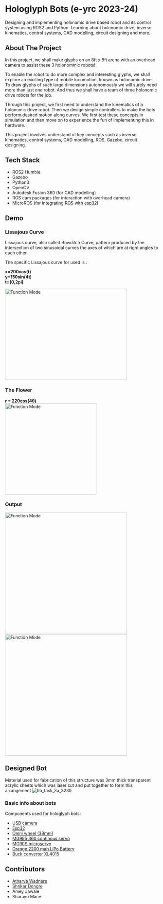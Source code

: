 # Hologlyph Bots (e-yrc 2023-24)

Designing and implementing holonomic drive based robot and its control system using ROS2 and Python. Learning about holonomic drive, inverse kinematics, control systems, CAD modelling, circuit designing and more.

## About The Project
In this project, we shall make glyphs on an 8ft x 8ft arena with an overhead camera to assist these 3 holonommic robots!

To enable the robot to do more complex and interesting glyphs, we shall explore an exciting type of mobile locomotion, known as holonomic drive. To draw glyphs of such large dimensions autonomously we will surely need more than just one robot. And thus we shall have a team of three holonomic drive robots for the job.

Through this project, we first need to understand the kinematics of a holonomic drive robot. Then we design simple controllers to make the bots perform desired motion along curves. We first test these concepts in simulation and then move on to experience the fun of implementing this in hardware.

This project involves understand of key concepts such as inverse kinematics, control systems, CAD modelling, ROS, Gazebo, circuit designing.

## Tech Stack
- ROS2 Humble
- Gazebo
- Python3
- OpenCV
- Autodesk Fusion 360 (for CAD modelling)
- ROS cam packages (for interaction with overhead camera)
- MicroROS (for integrating ROS with esp32)

## Demo
### Lissajous Curve
Lissajous curve, also called Bowditch Curve, pattern produced by the intersection of two sinusoidal curves the axes of which are at right angles to each other.

The specific Lissajous curve for used is :

**x=200cos(t)**\
**y=150sin(4t)**\
**t=[0,2pi]**


<img src="https://github.com/aPR0T0/Eklavya-Copter-Control/assets/158272880/3d50a0b8-ea84-48d0-a145-1fb357ab5300" alt="Function Mode" width="400" height="300">

### The Flower
**r = 220cos(4θ)**\
<img src="https://github.com/aPR0T0/Eklavya-Copter-Control/assets/158272880/b8169162-1b20-41ab-902a-c75f2d0bba20" alt="Function Mode" height="300">



### Output  
<img src="https://github.com/aPR0T0/Eklavya-Copter-Control/assets/158272880/20576277-c26b-437a-89b9-ff5c5a52188a" alt="Function Mode" height="400">

<img src="https://github.com/athxrva-0209/eyrc_HoloGlyph-Bots/assets/158272880/f46bbbbd-a07b-4800-bf72-c39a1db894b4" alt="Function Mode" height="400">

## Designed Bot
Material used for fabrication of this structure was 3mm thick transparent acrylic sheets which was laser cut and put together to form this arrangement 
![hb_task_3a_3230](https://github.com/athxrva-0209/eyrc_HoloGlyph-Bots/assets/158272880/0b20d09b-8e17-4424-82ea-117d4a639ddc)

### Basic info about bots
Components used for hologlyph bots:
- [USB camera](https://tinyurl.com/e-camera)
- [Esp32](http://tiny.cc/e-esp32)
- [Omni wheel (38mm)](https://tinyurl.com/e-omni-wheel)
- [MG995 360 continous servo](https://tinyurl.com/e-servo)
- [MG90S microservo](https://tinyurl.com/e-servo-180)
- [Orange 2200 mah LiPo Battery](https://tinyurl.com/58uftjb4)
- [Buck converter XL4015](https://tinyurl.com/hp4rmcey)

## Contributors
- [Atharva Wadnere](https://github.com/athxrva-0209)
- [Shrikar Dongre](https://github.com/shrikardongre)
- Amey Jawale
- Sharayu Mane


